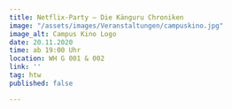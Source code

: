 ```yaml
---
title: Netflix-Party – Die Känguru Chroniken
image: "/assets/images/Veranstaltungen/campuskino.jpg"
image_alt: Campus Kino Logo
date: 20.11.2020
time: ab 19:00 Uhr
location: WH G 001 & 002
link: ''
tag: htw
published: false

---
```

